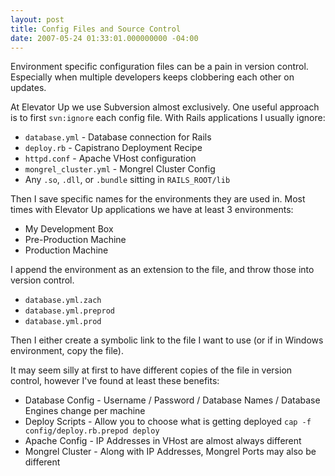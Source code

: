 ```yaml
---
layout: post
title: Config Files and Source Control
date: 2007-05-24 01:33:01.000000000 -04:00
---
```

Environment specific configuration files can be a pain in version control. Especially when multiple developers keeps clobbering each other on updates.

At Elevator Up we use Subversion almost exclusively. One useful approach is to first `svn:ignore` each config file. With Rails applications I usually ignore:

* `database.yml` - Database connection for Rails
* `deploy.rb` - Capistrano Deployment Recipe
* `httpd.conf` - Apache VHost configuration
* `mongrel_cluster.yml` - Mongrel Cluster Config
* Any `.so`, `.dll`, or `.bundle` sitting in `RAILS_ROOT/lib`

Then I save specific names for the environments they are used in. Most times with Elevator Up applications we have at least 3 environments:

* My Development Box
* Pre-Production Machine
* Production Machine

I append the environment as an extension to the file, and throw those into version control.

* `database.yml.zach`
* `database.yml.preprod`
* `database.yml.prod`

Then I either create a symbolic link to the file I want to use (or if in Windows environment, copy the file).

It may seem silly at first to have different copies of the file in version control, however I've found at least these benefits:

* Database Config - Username / Password / Database Names / Database Engines change per machine
* Deploy Scripts - Allow you to choose what is getting deployed `cap -f config/deploy.rb.prepod deploy`
* Apache Config - IP Addresses in VHost are almost always different
* Mongrel Cluster - Along with IP Addresses, Mongrel Ports may also be different

